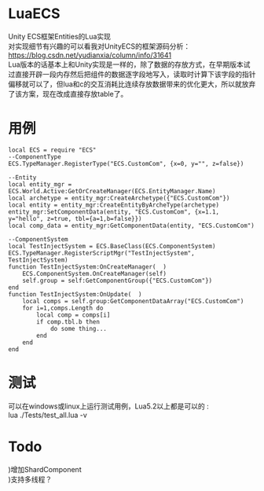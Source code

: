 # LuaECS
Unity ECS框架Entities的Lua实现  
对实现细节有兴趣的可以看我对UnityECS的框架源码分析：https://blog.csdn.net/yudianxia/column/info/31641   
Lua版本的话基本上和Unity实现是一样的，除了数据的存放方式，在早期版本试过直接开辟一段内存然后把组件的数据逐字段地写入，读取时计算下该字段的指针偏移就可以了，但lua和c的交互消耗比连续存放数据带来的优化更大，所以就放弃了该方案，现在改成直接存放table了。  

# 用例
```  
local ECS = require "ECS"
--ComponentType
ECS.TypeManager.RegisterType("ECS.CustomCom", {x=0, y="", z=false})

--Entity
local entity_mgr = ECS.World.Active:GetOrCreateManager(ECS.EntityManager.Name)
local archetype = entity_mgr:CreateArchetype({"ECS.CustomCom"})
local entity = entity_mgr:CreateEntityByArcheType(archetype)
entity_mgr:SetComponentData(entity, "ECS.CustomCom", {x=1.1, y="hello", z=true, tbl={a=1,b=false}})
local comp_data = entity_mgr:GetComponentData(entity, "ECS.CustomCom")

--ComponentSystem
local TestInjectSystem = ECS.BaseClass(ECS.ComponentSystem)
ECS.TypeManager.RegisterScriptMgr("TestInjectSystem", TestInjectSystem)
function TestInjectSystem:OnCreateManager(  )
	ECS.ComponentSystem.OnCreateManager(self)
	self.group = self:GetComponentGroup({"ECS.CustomCom"})
end
function TestInjectSystem:OnUpdate(  )
	local comps = self.group:GetComponentDataArray("ECS.CustomCom")
	for i=1,comps.Length do
		local comp = comps[i]
		if comp.tbl.b then
			do some thing...
		end
	end
end
```  

# 测试
可以在windows或linux上运行测试用例，Lua5.2以上都是可以的 :  
lua ./Tests/test_all.lua -v  

# Todo
)增加ShardComponent  
)支持多线程？  
